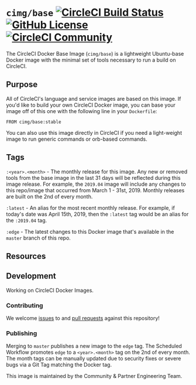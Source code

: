 # `cimg/base` [![CircleCI Build Status](https://circleci.com/gh/CircleCI-Public/cimg-base.svg?style=shield "CircleCI Build Status")](https://circleci.com/gh/CircleCI-Public/cimg-base) [![GitHub License](https://img.shields.io/badge/license-MIT-lightgrey.svg)](https://raw.githubusercontent.com/CircleCI-Public/cimg-base/master/LICENSE) [![CircleCI Community](https://img.shields.io/badge/community-CircleCI%20Discuss-343434.svg)](https://discuss.circleci.com/c/ecosystem/images)

The CircleCI Docker Base Image (`cimg/base`) is a lightweight Ubuntu-base Docker image with the minimal set of tools necessary to run a build on CircleCI.


## Purpose

All of CircleCI's language and service images are based on this image.
If you'd like to build your own CircleCI Docker image, you can base your image off of this one with the following line in your `Dockerfile`:

```
FROM cimg/base:stable
```

You can also use this image directly in CircleCI if you need a light-weight image to run generic commands or orb-based commands.


## Tags

`:<year>.<month>` - The monthly release for this image.
Any new or removed tools from the base image in the last 31 days will be reflected during this image release.
For example, the `2019.04` image will include any changes to this repo/image that occurred from March 1 - 31st, 2019.
Monthly releases are built on the 2nd of every month.

`:latest` - An alias for the most recent monthly release.
For example, if today's date was April 15th, 2019, then the `:latest` tag would be an alias for the `:2019.04` tag.

`:edge` - The latest changes to this Docker image that's available in the `master` branch of this repo.


## Resources

[CircleCI Docker Image Docs]: https://circleci.com/docs/2.0/circleci-images/#section=configuration
[Docker Docs]: https://docs.docker.com/engine/docker-overview/

## Development

Working on CircleCI Docker Images.

### Contributing
We welcome [issues](https://github.com/cci-images/base/issues) to and [pull requests](https://github.com/cci-images/base/pulls) against this repository!

### Publishing
Merging to `master` publishes a new image to the `edge` tag.
The Scheduled Workflow promotes `edge` to a `<year>.<month>` tag on the 2nd of every month.
The month tags can be manually updated due to security fixes or severe bugs via a Git Tag matching the Docker tag.


This image is maintained by the Community & Partner Engineering Team.
